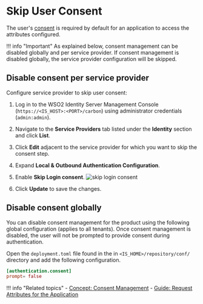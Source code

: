# Skip User Consent

The user's [consent]({{base_path}}/references/concepts/consent-management/) is required by default for an application to access the attributes configured. 

!!! info "Important"
    As explained below, consent management can be disabled globally and per service provider. If consent management is disabled globally, the service provider configuration will be skipped.

## Disable consent per service provider

Configure service provider to skip user consent:

1. Log in to the WSO2 Identity Server Management Console (`https://<IS_HOST>:<PORT>/carbon`) using administrator credentials (`admin:admin`).

2. Navigate to the **Service Providers** tab listed under the **Identity** section and click **List**.

3. Click **Edit** adjacent to the service provider for which you want to skip the consent step.  

3. Expand **Local & Outbound Authentication Configuration**. 

4.  Enable **Skip Login consent**. 
    ![skip login consent]({{base_path}}/assets/img/guides/skip-login-consent.png)
    
5.  Click **Update** to save the changes.

## Disable consent globally
  
You can disable consent management for the product using the following global configuration (applies to all tenants). Once consent management is disabled, the user will not be prompted to provide consent during authentication.

Open the `deployment.toml` file found in the in `<IS_HOME>/repository/conf/` directory and add the following configuration.

``` toml
[authentication.consent] 
prompt= false
```


!!! info "Related topics"
    - [Concept: Consent Management]({{base_path}}/references/concepts/consent-management/)
    - [Guide: Request Attributes for the Application]({{base_path}}/request-attributes/)